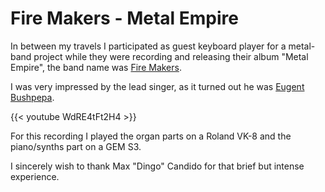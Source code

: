 # Fire Makers - Metal Empire


In between my travels I participated as guest keyboard player for a metal-band project while they were recording and releasing their album "Metal Empire", the band name was [Fire Makers](https://www.facebook.com/firemakersmetalband).

I was very impressed by the lead singer, as it turned out he was [Eugent Bushpepa](https://en.wikipedia.org/wiki/Eugent_Bushpepa).

{{< youtube WdRE4tFt2H4 >}}

For this recording I played the organ parts on a Roland VK-8 and the piano/synths part on a GEM S3.

I sincerely wish to thank Max "Dingo" Candido for that brief but intense experience.

